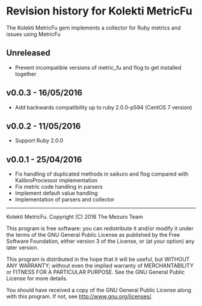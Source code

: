 # Revision history for Kolekti MetricFu

The Kolekti MetricFu gem implements a collector for Ruby metrics and issues
using MetricFu

## Unreleased

* Prevent incompatible versions of metric_fu and flog to get installed together

## v0.0.3 - 16/05/2016

* Add backwards compatibility up to ruby 2.0.0-p594 (CentOS 7 version)

## v0.0.2 - 11/05/2016

* Support Ruby 2.0.0

## v0.0.1 - 25/04/2016

*   Fix handling of duplicated methods in saikuro and flog compared with
    KalibroProcessor implementation
*   Fix metric code handling in parsers
*   Implement default value handling
*   Implementation of parsers and collector

---

Kolekti MetricFu. Copyright (C) 2016  The Mezuro Team

This program is free software: you can redistribute it and/or modify it under
the terms of the GNU General Public License as published by the Free Software
Foundation, either version 3 of the License, or (at your option) any later
version.

This program is distributed in the hope that it will be useful, but WITHOUT
ANY WARRANTY; without even the implied warranty of MERCHANTABILITY or FITNESS
FOR A PARTICULAR PURPOSE.  See the GNU General Public License for more
details.

You should have received a copy of the GNU General Public License along with
this program.  If not, see <http://www.gnu.org/licenses/>.
